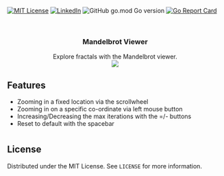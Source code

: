 [![MIT License][license-shield]][license-url]
[![LinkedIn][linkedin-shield]][linkedin-url]
![GitHub go.mod Go version][goversion-url]
[![Go Report Card][goreport-shield]][goreport-url]
<!-- PROJECT LOGO -->
<br />
<p align="center">
  <h3 align="center">Mandelbrot Viewer</h3>

  <p align="center">
   Explore fractals with the Mandelbrot viewer.
    <br />
    <img src="res/mandelbrot.gif" />
  </p>
</p>

## Features
- Zooming in a fixed location via the scrollwheel
- Zooming in on a specific co-ordinate via left mouse button
- Increasing/Decreasing the max iterations with the =/- buttons
- Reset to default with the spacebar

#



<!-- LICENSE -->
## License

Distributed under the MIT License. See `LICENSE` for more information.

<!-- ACKNOWLEDGEMENTS -->

<!-- MARKDOWN LINKS & IMAGES -->
<!-- https://www.markdownguide.org/basic-syntax/#reference-style-links -->
[license-shield]: https://img.shields.io/github/license/michaelmcallister/mandelbrot.svg?style=flat-square
[license-url]: https://github.com/michaelmcallister/mandelbrot/blob/master/LICENSE.txt
[linkedin-shield]: https://img.shields.io/badge/-LinkedIn-black.svg?style=flat-square&logo=linkedin&colorB=555
[linkedin-url]: https://linkedin.com/in/mpmcallister
[goversion-url]: https://img.shields.io/github/go-mod/go-version/michaelmcallister/mandelbrot
[goreport-shield]: https://goreportcard.com/badge/github.com/michaelmcallister/mandelbrot
[goreport-url]: https://goreportcard.com/report/github.com/michaelmcallister/mandelbrot